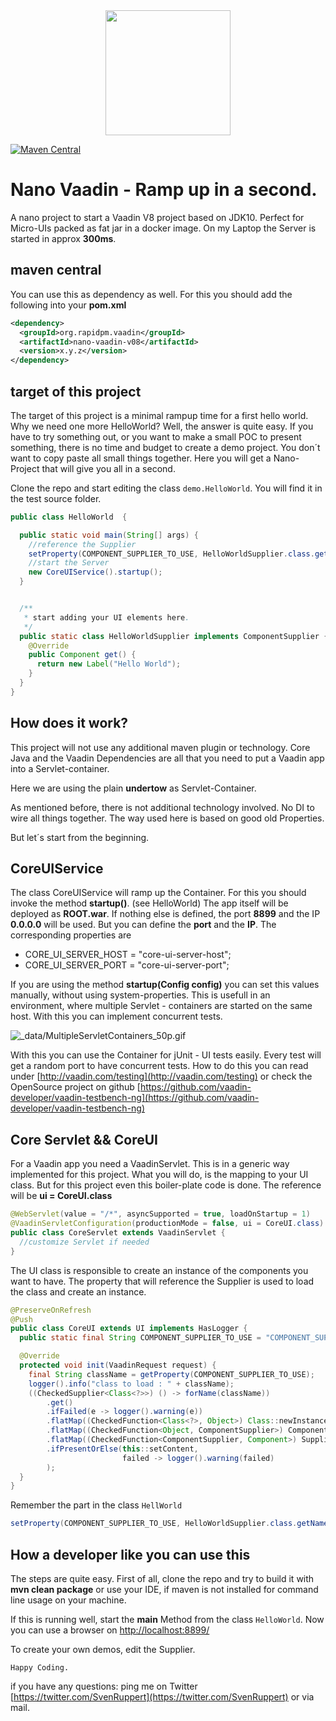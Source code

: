 
<center>
<a href="https://vaadin.com">
 <img src="https://vaadin.com/images/hero-reindeer.svg" width="200" height="200" /></a>
</center>

[![Maven Central](https://maven-badges.herokuapp.com/maven-central/org.rapidpm.vaadin/nano-vaadin-v08/badge.svg)](https://maven-badges.herokuapp.com/maven-central/org.rapidpm.vaadin/nano-vaadin-v08)

# Nano Vaadin - Ramp up in a second.
A nano project to start a Vaadin V8 project based on JDK10. 
Perfect for Micro-UIs packed as fat jar in a docker image.
On my Laptop the Server is started in approx **300ms**.

## maven central
You can use this as dependency as well. For this you should add 
the following into your **pom.xml**

```xml
<dependency>
  <groupId>org.rapidpm.vaadin</groupId>
  <artifactId>nano-vaadin-v08</artifactId>
  <version>x.y.z</version>
</dependency>
```

## target of this project
The target of this project is a minimal rampup time for a first hello world.
Why we need one more HelloWorld? Well, the answer is quite easy. 
If you have to try something out, or you want to make a small POC to present something,
there is no time and budget to create a demo project.
You don´t want to copy paste all small things together.
Here you will get a Nano-Project that will give you all in a second.

Clone the repo and start editing the class ```demo.HelloWorld```. 
You will find it in the test source folder.

````java
public class HelloWorld  {

  public static void main(String[] args) {
    //reference the Supplier
    setProperty(COMPONENT_SUPPLIER_TO_USE, HelloWorldSupplier.class.getName());
    //start the Server
    new CoreUIService().startup();
  }


  /**
   * start adding your UI elements here.
   */
  public static class HelloWorldSupplier implements ComponentSupplier {
    @Override
    public Component get() {
      return new Label("Hello World");
    }
  }
}
````

## How does it work?
This project will not use any additional maven plugin or technology.
Core Java and the Vaadin Dependencies are all that you need to put 
a Vaadin app into a Servlet-container.

Here we are using the plain **undertow** as Servlet-Container.

As mentioned before, there is not additional technology involved.
No DI to wire all things together. The way used here is based on good old Properties.

But let´s start from the beginning.

## CoreUIService
The class CoreUIService will ramp up the Container. For this you should invoke the 
method **startup()**. (see HelloWorld)
The app itself will be deployed as **ROOT.war**.
If nothing else is defined, the port **8899** and the IP **0.0.0.0** will be used.
But you can define the **port** and the **IP**. The corresponding 
properties are
 * CORE_UI_SERVER_HOST = "core-ui-server-host";
 * CORE_UI_SERVER_PORT = "core-ui-server-port";
 
 
If you are using the method **startup(Config config)** you can set this values
manually, without using system-properties. This is usefull in an environment,
where multiple Servlet - containers are started on the same host. 
With this you can implement concurrent tests.

![_data/MultipleServletContainers_50p.gif](_data/MultipleServletContainers_50p.gif)



With this you can use the Container for jUnit - UI tests easily. 
Every test will get a random port to have concurrent tests.
How to do this you can read under [http://vaadin.com/testing](http://vaadin.com/testing)
or check the OpenSource project 
on github [https://github.com/vaadin-developer/vaadin-testbench-ng](https://github.com/vaadin-developer/vaadin-testbench-ng)

## Core Servlet && CoreUI
For a Vaadin app you need a VaadinServlet. This is in a generic way implemented for this project.
What you will do, is the mapping to your UI class. But for this project even this boiler-plate code is done.
The reference will be **ui = CoreUI.class**

```java
@WebServlet(value = "/*", asyncSupported = true, loadOnStartup = 1)
@VaadinServletConfiguration(productionMode = false, ui = CoreUI.class)
public class CoreServlet extends VaadinServlet {
  //customize Servlet if needed
}
```

The UI class is responsible to create an instance of the components you want to have.
The property that will reference the Supplier<Compinent> is used to load the class and create an instance.

```java
@PreserveOnRefresh
@Push
public class CoreUI extends UI implements HasLogger {
  public static final String COMPONENT_SUPPLIER_TO_USE = "COMPONENT_SUPPLIER_TO_USE";

  @Override
  protected void init(VaadinRequest request) {
    final String className = getProperty(COMPONENT_SUPPLIER_TO_USE);
    logger().info("class to load : " + className);
    ((CheckedSupplier<Class<?>>) () -> forName(className))
        .get()
        .ifFailed(e -> logger().warning(e))
        .flatMap((CheckedFunction<Class<?>, Object>) Class::newInstance)
        .flatMap((CheckedFunction<Object, ComponentSupplier>) ComponentSupplier.class::cast)
        .flatMap((CheckedFunction<ComponentSupplier, Component>) Supplier::get)
        .ifPresentOrElse(this::setContent,
                         failed -> logger().warning(failed)
        );
  }
}
```

Remember the part in the class ```HellWorld``` 

```java
setProperty(COMPONENT_SUPPLIER_TO_USE, HelloWorldSupplier.class.getName());
```

## How a developer like you can use this
The steps are quite easy. First of all, clone the repo and try to build it with **mvn clean package**
or use your IDE, if maven is not installed for command line usage on your machine.

If this is running well, start the **main** Method from the class ```HelloWorld```.
Now you can use a browser on [http://localhost:8899/](http://localhost:8899/)

To create your own demos, edit the Supplier.


```Happy Coding.```

if you have any questions: ping me on Twitter [https://twitter.com/SvenRuppert](https://twitter.com/SvenRuppert)
or via mail.
